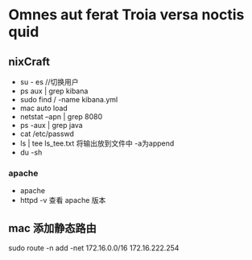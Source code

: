 # Omnes aut ferat Troia versa noctis quid

## nixCraft

* su - es   //切换用户
* ps aux | grep kibana
* sudo find / -name kibana.yml
* mac auto load
* netstat –apn | grep 8080
* ps -aux | grep java
* cat /etc/passwd
* ls | tee ls_tee.txt 将输出放到文件中 -a为append
* du -sh

### apache

* apache 
* httpd -v  查看 apache 版本

## mac 添加静态路由

  sudo route -n add -net 172.16.0.0/16 172.16.222.254